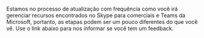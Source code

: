 Estamos no processo de atualização com frequência como você irá gerenciar recursos encontrados no Skype para comerciais e Teams da Microsoft, portanto, as etapas podem ser um pouco diferentes do que você vê. Use o link abaixo para nos informar se você tem um feedback.